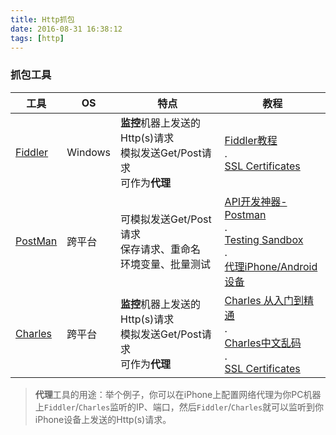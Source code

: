 ```yaml
---
title: Http抓包
date: 2016-08-31 16:38:12
tags: [http]
---
```


### 抓包工具

| 工具 | OS | 特点 | 教程 |
| - | - | - | - |
| [Fiddler](http://www.telerik.com/fiddler) | Windows | **监控**机器上发送的Http(s)请求<br> 模拟发送Get/Post请求<br>可作为**代理** | [Fiddler教程](http://cache.baiducontent.com/c?m=9f65cb4a8c8507ed4fece763105392230e54f73260878e482a958448e435061e5a00b0e77e484b578ed82f2750f51218bded367034033db59bd58a4ec0bb93292a8d273e671cf11b548c47bb8e1b65972fc401bff947b0fae732e2f494959d&p=8b2a97299fb111a05be6912a1e5e8b&newp=8b2a97128d821deb08e29775080789231610db2151d4d31f6b82c825d7331b001c3bbfb423231302d6c1796404ac495de8f436793d092ba3dda5c91d9fb4c57479df7c752c58&user=baidu&fm=sc&query=fiddler+http&qid=eed90de700111576&p1=9)<br>.<br>[SSL Certificates](http://docs.telerik.com/fiddler/Configure-Fiddler/Tasks/ConfigureForiOS) |
| [PostMan](http://www.getpostman.com/) | 跨平台 | 可模拟发送Get/Post请求<br>保存请求、重命名<br>环境变量、批量测试 | [API开发神器-Postman](http://www.jianshu.com/p/615f668d91a6) <br>.<br>[Testing Sandbox](https://www.getpostman.com/docs/sandbox) <br>.<br>[代理iPhone/Android设备](http://blog.getpostman.com/2016/06/26/using-postman-proxy-to-capture-and-inspect-api-calls-from-ios-or-android-devices/)|
| [Charles](https://www.charlesproxy.com/) | 跨平台 | **监控**机器上发送的Http(s)请求<br> 模拟发送Get/Post请求<br>可作为**代理** |[Charles 从入门到精通](http://blog.devtang.com/2015/11/14/charles-introduction/) <br>.<br> [Charles中文乱码](http://www.jianshu.com/p/7a332f6ccfbd)<br>.<br>[SSL Certificates](https://www.charlesproxy.com/documentation/using-charles/ssl-certificates/)|
> **代理**工具的用途：举个例子，你可以在iPhone上配置网络代理为你PC机器上`Fiddler`/`Charles`监听的IP、端口，然后`Fiddler`/`Charles`就可以监听到你iPhone设备上发送的Http(s)请求。
